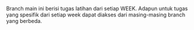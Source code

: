 Branch main ini berisi tugas latihan dari setiap WEEK. Adapun untuk tugas yang spesifik dari setiap week dapat diakses dari masing-masing branch yang berbeda.